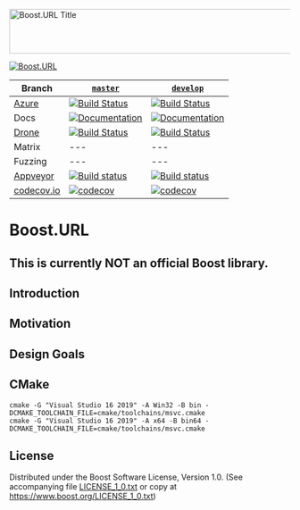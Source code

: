 <img width="880" height = "80" alt = "Boost.URL Title"
    src="https://raw.githubusercontent.com/vinniefalco/url/master/doc/images/repo-logo.png">

[![Boost.URL](https://raw.githubusercontent.com/vinniefalco/url/master/doc/images/repo-logo.png)](http://master.url.cpp.al/)

Branch          | [`master`](https://github.com/CPPAlliance/url/tree/master) | [`develop`](https://github.com/CPPAlliance/url/tree/develop) |
--------------- | ----------------------------------------------------------- | ------------------------------------------------------------- |
[Azure](https://azure.microsoft.com/en-us/services/devops/pipelines/) | [![Build Status](https://img.shields.io/azure-devops/build/vinniefalco/67375b5f-3402-44a3-a4ee-d5e856f94690/7/master)](https://vinniefalco.visualstudio.com/url/_build/latest?definitionId=7&branchName=master) | [![Build Status](https://img.shields.io/azure-devops/build/vinniefalco/67375b5f-3402-44a3-a4ee-d5e856f94690/7/develop)](https://vinniefalco.visualstudio.com/url/_build/latest?definitionId=7&branchName=develop)
Docs            | [![Documentation](https://img.shields.io/badge/docs-master-brightgreen.svg)](http://master.url.cpp.al/) | [![Documentation](https://img.shields.io/badge/docs-develop-brightgreen.svg)](http://develop.url.cpp.al/)
[Drone](https://drone.io/) | [![Build Status](https://drone.cpp.al/api/badges/boostorg/json/status.svg?ref=refs/heads/master)](https://drone.cpp.al/boostorg/json) | [![Build Status](https://drone.cpp.al/api/badges/boostorg/json/status.svg?ref=refs/heads/develop)](https://drone.cpp.al/boostorg/json)
Matrix          | --- | --- 
Fuzzing         | --- | --- 
[Appveyor](https://ci.appveyor.com/) | [![Build status](https://ci.appveyor.com/api/projects/status/aewl3yuwn7skl5sr?svg=true&branch=master)](https://ci.appveyor.com/project/vinniefalco/cppalliance-url/branch/master) | [![Build status](https://ci.appveyor.com/api/projects/status/aewl3yuwn7skl5sr?svg=true&branch=develop)](https://ci.appveyor.com/project/vinniefalco/cppalliance-url/branch/develop)
[codecov.io](https://codecov.io) | [![codecov](https://codecov.io/gh/CPPAlliance/url/branch/master/graph/badge.svg)](https://codecov.io/gh/CPPAlliance/url/branch/master) | [![codecov](https://codecov.io/gh/CPPAlliance/url/branch/develop/graph/badge.svg)](https://codecov.io/gh/CPPAlliance/url/branch/develop)

# Boost.URL

## This is currently **NOT** an official Boost library.

## Introduction

## Motivation

## Design Goals

## CMake

    cmake -G "Visual Studio 16 2019" -A Win32 -B bin -DCMAKE_TOOLCHAIN_FILE=cmake/toolchains/msvc.cmake
    cmake -G "Visual Studio 16 2019" -A x64 -B bin64 -DCMAKE_TOOLCHAIN_FILE=cmake/toolchains/msvc.cmake

## License

Distributed under the Boost Software License, Version 1.0.
(See accompanying file [LICENSE_1_0.txt](LICENSE_1_0.txt) or copy at
https://www.boost.org/LICENSE_1_0.txt)
